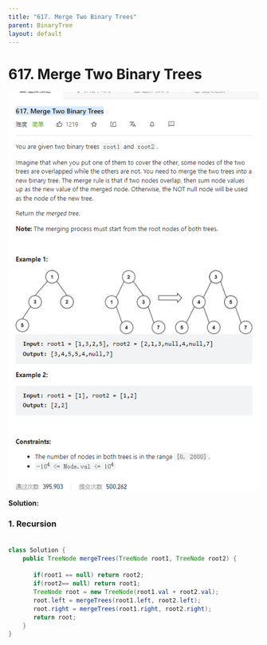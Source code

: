 ```yaml
---
title: "617. Merge Two Binary Trees"
parent: BinaryTree
layout: default
---
```


# 617. Merge Two Binary Trees

![Example](../../assets/617.png)

**Solution:**

### 1. Recursion

```java

class Solution {
    public TreeNode mergeTrees(TreeNode root1, TreeNode root2) {

       if(root1 == null) return root2;
       if(root2== null) return root1;
       TreeNode root = new TreeNode(root1.val + root2.val);
       root.left = mergeTrees(root1.left, root2.left);
       root.right = mergeTrees(root1.right, root2.right);
       return root;
    }
}

```
